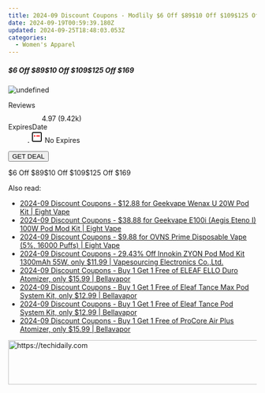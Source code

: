 ```yaml
---
title: 2024-09 Discount Coupons - Modlily $6 Off $89$10 Off $109$125 Off $169
date: 2024-09-19T00:59:39.180Z
updated: 2024-09-25T18:48:03.053Z
categories:
  - Women's Apparel
---
```


<div class="max-w-4xl mx-auto grid grid-cols-1 lg:max-w-5xl lg:gap-x-20 lg:grid-cols-2">
  <div class="relative p-3 col-start-1 row-start-1 flex flex-col-reverse rounded-lg bg-gradient-to-t from-black/75 via-black/0 sm:bg-none sm:row-start-2 sm:p-0 lg:row-start-1">
    <h5 class="mt-1 text-lg font-semibold text-white sm:text-slate-900 md:text-2xl dark:sm:text-white">$6 Off $89$10 Off $109$125 Off $169</h5>
  </div>
  
  <div class="col-start-1 col-end-3 row-start-1 grid gap-4 sm:mb-6 sm:grid-cols-4 lg:col-start-2 lg:row-span-6 lg:row-end-6 lg:mb-0 lg:gap-6">
      <img src="https://cdn3.impact.com//display-logo-via-campaign/17059.gif" onClick="javascript:window.open(decodeURIComponent('https%3A%2F%2Fmodlily.sjv.io%2Fc%2F5597632%2F2139308%2F17059'), '_blank');void(0);" alt="undefined" class="h-60 w-full rounded-lg object-cover sm:col-span-2 sm:h-52 lg:col-span-full" loading="lazy" />
    
  </div>
  <dl class="row-start-2 mt-4 flex items-center text-xs font-medium sm:row-start-3 sm:mt-1 md:mt-2.5 lg:row-start-2">
    <dt class="sr-only">Reviews</dt>
    <dd class="flex items-center text-indigo-600 dark:text-indigo-400">
      <svg width="24" height="24" fill="none" aria-hidden="true" class="mr-1 stroke-current dark:stroke-indigo-500">
        <path d="m12 5 2 5h5l-4 4 2.103 5L12 16l-5.103 3L9 14l-4-4h5l2-5Z" stroke-width="2" stroke-linecap="round" stroke-linejoin="round" />
      </svg>
      <span>4.97 <span class="font-normal text-slate-400">(9.42k)</span></span>
    </dd>
    <dt class="sr-only">ExpiresDate</dt>
    <dd class="flex items-center">
      <svg width="2" height="2" aria-hidden="true" fill="currentColor" class="mx-3 text-slate-300">
        <circle cx="1" cy="1" r="1" />
      </svg>
      <svg width="24" height="24" viewBox="0 0 24 24" fill="none" stroke="currentColor" stroke-width="2">
        <rect x="3" y="3" width="18" height="18" rx="2" fill="#fff" />
        <path d="M6 10L18 10" stroke="red" stroke-width="2" fill="none" />
        <path d="M10 6L10 18" stroke="#fff" stroke-width="2" fill="none" />
      </svg>
      No Expires    </dd>
  </dl>
  <div class="col-start-1 row-start-3 mt-4 self-center sm:col-start-2 sm:row-span-2 sm:row-start-2 sm:mt-0 lg:col-start-1 lg:row-start-3 lg:row-end-4 lg:mt-6">
    <button type="button" onClick="javascript:window.open(decodeURIComponent('https%3A%2F%2Fmodlily.sjv.io%2Fc%2F5597632%2F2139308%2F17059'), '_blank');void(0);" class="rounded-lg bg-red-600 px-3 py-2 text-sm font-medium leading-6 text-white">GET DEAL</button>
  </div>
  <p class="col-start-1 mt-4 text-sm leading-6 sm:col-span-2 lg:col-span-1 lg:row-start-4 lg:mt-6 dark:text-slate-400">
    $6 Off $89$10 Off $109$125 Off $169  </p>
</div>

<span class="atpl-alsoreadstyle">Also read:</span>
<div><ul>
<li><a href="https://coupons.techidaily.com/coupon-1093793-share-59344-sale/"><u>2024-09 Discount Coupons - $12.88 for Geekvape Wenax U 20W Pod Kit | Eight Vape</u></a></li>
<li><a href="https://coupons.techidaily.com/coupon-1093790-share-59344-sale/"><u>2024-09 Discount Coupons - $38.88 for Geekvape E100i (Aegis Eteno I) 100W Pod Mod Kit | Eight Vape</u></a></li>
<li><a href="https://coupons.techidaily.com/coupon-1093779-share-59344-sale/"><u>2024-09 Discount Coupons - $9.88 for OVNS Prime Disposable Vape (5%, 16000 Puffs) | Eight Vape</u></a></li>
<li><a href="https://coupons.techidaily.com/coupon-1093809-share-90958-sale/"><u>2024-09 Discount Coupons - 29.43% Off Innokin ZYON Pod Mod Kit 1300mAh 55W, only $11.99 | Vapesourcing Electronics Co.,Ltd.</u></a></li>
<li><a href="https://coupons.techidaily.com/coupon-1094139-share-122475-sale/"><u>2024-09 Discount Coupons - Buy 1 Get 1 Free of ELEAF ELLO Duro Atomizer, only $15.99 | Bellavapor</u></a></li>
<li><a href="https://coupons.techidaily.com/coupon-1093762-share-122475-sale/"><u>2024-09 Discount Coupons - Buy 1 Get 1 Free of Eleaf Tance Max Pod System Kit, only $12.99 | Bellavapor</u></a></li>
<li><a href="https://coupons.techidaily.com/coupon-1093761-share-122475-sale/"><u>2024-09 Discount Coupons - Buy 1 Get 1 Free of Eleaf Tance Pod System Kit, only $12.99 | Bellavapor</u></a></li>
<li><a href="https://coupons.techidaily.com/coupon-1094140-share-122475-sale/"><u>2024-09 Discount Coupons - Buy 1 Get 1 Free of ProCore Air Plus Atomizer, only $15.99 | Bellavapor</u></a></li>
</ul></div>

<ins class="adsbygoogle"
      style="display:block"
      data-ad-client="ca-pub-7571918770474297"
      data-ad-slot="8358498916"
      data-ad-format="auto"
      data-full-width-responsive="true"></ins>
    

<!-- affiliate ads begin -->
<a href="https://unicoeye.pxf.io/c/5597632/2134246/18498" target="_top" id="2134246">
  <img src="//a.impactradius-go.com/display-ad/18498-2134246" border="0" alt="https://techidaily.com" width="728" height="90"/>
</a>
<img height="0" width="0" src="https://unicoeye.pxf.io/i/5597632/2134246/18498" style="position:absolute;visibility:hidden;" border="0" />
<!-- affiliate ads end -->

